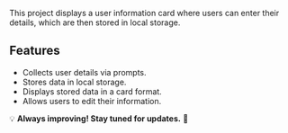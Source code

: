 This project displays a user information card where users can enter their details, which are then stored in local storage.
## Features
- Collects user details via prompts.
- Stores data in local storage.
- Displays stored data in a card format.
- Allows users to edit their information.

💡 **Always improving! Stay tuned for updates.** 🚀  
